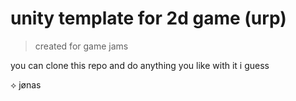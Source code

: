 # unity template for 2d game (urp)
>created for game jams

you can clone this repo and do anything you like with it i guess

⟡ jønas
